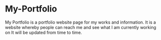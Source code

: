 # My-Portfolio
My Portfolio is a portfolio website page for my works and information. It is a website whereby people can reach me and see what I am currently working on
It will be updated from time to time.
